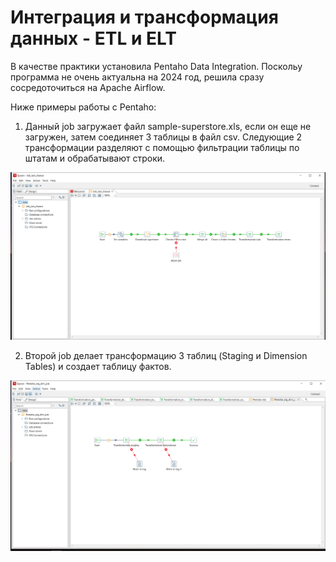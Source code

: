 # Интеграция и трансформация данных - ETL и ELT

В качестве практики установила Pentaho Data Integration. Поскольу программа не очень актуальна на 2024 год, решила сразу сосредоточиться на Apache Airflow. 

Ниже примеры работы с Pentaho:

1. Данный job загружает файл sample-superstore.xls, если он еще не загружен, затем соединяет 3 таблицы в файл csv. Следующие 2 трансформации разделяют с помощью фильтрации таблицы по штатам и обрабатывают строки.

![](https://github.com/AnastasiaKotelnikova/data-engineering/blob/dfda58e69740adb0199cad17732d957b405f88dd/DE-101/Module4/Practice/Pentaho_job%201.PNG)

2. Второй job делает трансформацию 3 таблиц (Staging и Dimension Tables) и создает таблицу фактов.

![](https://github.com/AnastasiaKotelnikova/data-engineering/blob/dfda58e69740adb0199cad17732d957b405f88dd/DE-101/Module4/Superstore/Pentaho_job%202.PNG)
